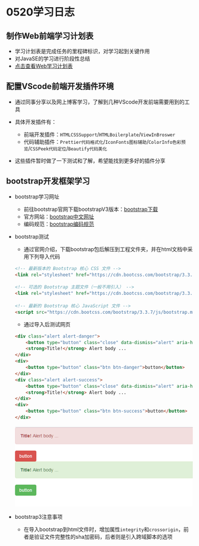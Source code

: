 # 0520学习日志

## 制作Web前端学习计划表

* 学习计划表是完成任务的里程碑标识，对学习起到关键作用
* 对JavaSE的学习进行阶段性总结
* [点击查看Web学习计划表](Web学习计划.md)

## 配置VScode前端开发插件环境

* 通过同事分享以及网上博客学习，了解到几种VScode开发前端需要用到的工具
* 具体开发插件有：
  * 前端开发插件：`HTMLCSSSupport`/`HTMLBoilerplate`/`ViewInBroswer`
  * 代码辅助插件：`Prettier代码格式化`/`IconFonts图标辅助`/`ColorInfo色彩预览`/`CSSPeek代码定位`/`Beautify代码美化`

* 这些插件暂时做了一下测试和了解，希望能找到更多好的插件分享

## bootstrap开发框架学习

* bootstrap学习网址
  * 前往bootstrap官网下载bootstrapV3版本：[bootstrap下载](https://v3.bootcss.com/getting-started/#download)
  * 官方网站：[bootstrap中文网址](http://www.bootcss.com/)
  * 编码规范：[bootstrap编码规范](http://codeguide.bootcss.com/)

* bootstrap测试
  * 通过官网介绍，下载bootstrap包后解压到工程文件夹，并在html文档中采用下列导入代码

  ```html
  <!-- 最新版本的 Bootstrap 核心 CSS 文件 -->
  <link rel="stylesheet" href="https://cdn.bootcss.com/bootstrap/3.3.7/css/bootstrap.min.css" integrity="sha384-BVYiiSIFeK1dGmJRAkycuHAHRg32OmUcww7on3RYdg4Va+PmSTsz/K68vbdEjh4u" crossorigin="anonymous">

  <!-- 可选的 Bootstrap 主题文件（一般不用引入） -->
  <link rel="stylesheet" href="https://cdn.bootcss.com/bootstrap/3.3.7/css/bootstrap-theme.min.css" integrity="sha384-rHyoN1iRsVXV4nD0JutlnGaslCJuC7uwjduW9SVrLvRYooPp2bWYgmgJQIXwl/Sp" crossorigin="anonymous">

  <!-- 最新的 Bootstrap 核心 JavaScript 文件 -->
  <script src="https://cdn.bootcss.com/bootstrap/3.3.7/js/bootstrap.min.js" integrity="sha384-Tc5IQib027qvyjSMfHjOMaLkfuWVxZxUPnCJA7l2mCWNIpG9mGCD8wGNIcPD7Txa" crossorigin="anonymous"></script>
  ```

  * 通过导入后测试网页

  ```html
  <div class="alert alert-danger">
      <button type="button" class="close" data-dismiss="alert" aria-hidden="true">&times;</button>
      <strong>Title!</strong> Alert body ...
  </div>
  <div>
      <button type="button" class="btn btn-danger">button</button>
  </div>
  <div class="alert alert-success">
      <button type="button" class="close" data-dismiss="alert" aria-hidden="true">&times;</button>
      <strong>Title!</strong> Alert body ...
  </div>
  <div>
      <button type="button" class="btn btn-success">button</button>
  </div>
  ```

   ![测试截图](pic/0520_1.png)

* bootstrap3注意事项
  * 在导入bootstrap到html文件时，增加属性`integrity`和`crossorigin`，前者是验证文件完整性的sha加密码，后者则是引入跨域脚本的选项
